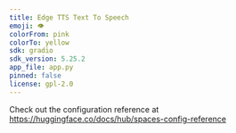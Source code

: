 ```yaml
---
title: Edge TTS Text To Speech
emoji: 👁
colorFrom: pink
colorTo: yellow
sdk: gradio
sdk_version: 5.25.2
app_file: app.py
pinned: false
license: gpl-2.0
---
```


Check out the configuration reference at https://huggingface.co/docs/hub/spaces-config-reference
